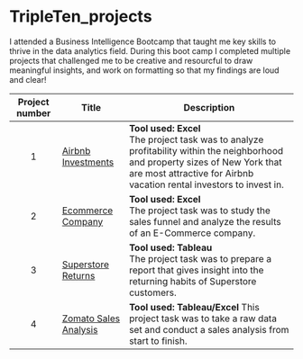 # TripleTen_projects
I attended a Business Intelligence Bootcamp that taught me key skills to thrive in the data analytics field. During this boot camp I completed multiple projects that challenged me to be creative and resourcful to draw meaningful insights, and work on formatting so that my findings are loud and clear! 


| Project number | Title | Description |
| :-----------: | ----------- |----------- |
| 1 | [Airbnb Investments](https://github.com/Turner-Walz/Data_projects_TripleTen/tree/main/Airbnb%20Investments) | **Tool used: Excel** <br>The project task was to analyze profitability within the neighborhood and property sizes of New York that are most attractive for Airbnb vacation rental investors to invest in. |
| 2 | [Ecommerce Company](https://github.com/Turner-Walz/Data_projects_TripleTen/tree/main/Ecommerce%20Company) | **Tool used: Excel** <br>The project task was to study the sales funnel and analyze the results of an E-Commerce company. |
| 3 | [Superstore Returns](https://github.com/Turner-Walz/Data_projects_TripleTen/tree/main/Superstore%20Returns) | **Tool used: Tableau** <br>The project task was to prepare a report that gives insight into the returning habits of Superstore customers. |
| 4 | [Zomato Sales Analysis](https://github.com/Turner-Walz/Data_projects_TripleTen/tree/main/Zomato) | **Tool used: Tableau/Excel** This project task was to take a raw data set and conduct a sales analysis from start to finish. |




